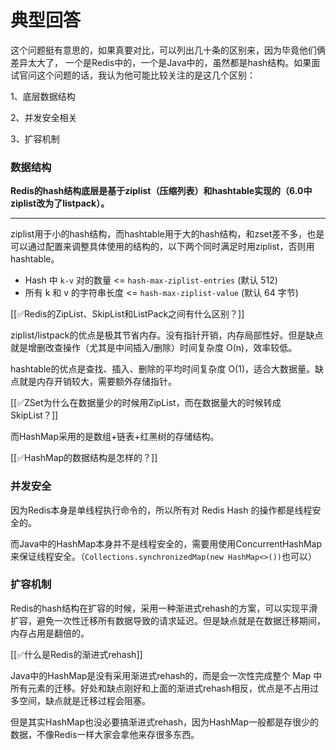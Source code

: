 # 典型回答


这个问题挺有意思的，如果真要对比，可以列出几十条的区别来，因为毕竟他们俩差异太大了， 一个是Redis中的，一个是Java中的，虽然都是hash结构。如果面试官问这个问题的话，我认为他可能比较关注的是这几个区别：



1、底层数据结构

2、并发安全相关

3、扩容机制



### 数据结构


**Redis的hash结构底层是基于ziplist（压缩列表）和hashtable实现的（6.0中ziplist改为了listpack）。**

****

ziplist用于小的hash结构，而hashtable用于大的hash结构，和zset差不多，也是可以通过配置来调整具体使用的结构的，以下两个同时满足时用ziplist，否则用hashtable。



+ Hash 中 `k-v` 对的数量 <= `hash-max-ziplist-entries` (默认 512)
+ 所有 k 和 v 的字符串长度 <= `hash-max-ziplist-value` (默认 64 字节)



[[✅Redis的ZipList、SkipList和ListPack之间有什么区别？]]

<font style="color:rgb(64, 64, 64);"></font>

ziplist/listpack的优点是极其节省内存。没有指针开销，内存局部性好。但是缺点就是增删改查操作（尤其是中间插入/删除）时间复杂度 O(n)，效率较低。



hashtable的优点是查找、插入、删除的平均时间复杂度 O(1)，适合大数据量。缺点就是内存开销较大，需要额外存储指针。



[[✅ZSet为什么在数据量少的时候用ZipList，而在数据量大的时候转成SkipList？]]



而HashMap采用的是数组+链表+红黑树的存储结构。



[[✅HashMap的数据结构是怎样的？]]





### 并发安全


因为Redis本身是单线程执行命令的，所以所有对 Redis Hash 的操作都是线程安全的。



而Java中的HashMap本身并不是线程安全的，需要用使用ConcurrentHashMap来保证线程安全。（`Collections.synchronizedMap(new HashMap<>())`也可以）





### 扩容机制


Redis的hash结构在扩容的时候，采用一种渐进式rehash的方案，可以实现平滑扩容，避免一次性迁移所有数据导致的请求延迟。但是缺点就是在数据迁移期间，内存占用是翻倍的。



[[✅什么是Redis的渐进式rehash]]



Java中的HashMap是没有采用渐进式rehash的，而是会一次性完成整个 Map 中所有元素的迁移。好处和缺点刚好和上面的渐进式rehash相反，优点是不占用过多空间，缺点就是迁移过程会阻塞。



但是其实HashMap也没必要搞渐进式rehash，因为HashMap一般都是存很少的数据，不像Redis一样大家会拿他来存很多东西。

